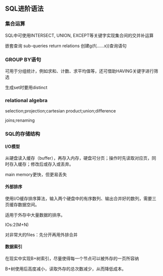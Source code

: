 ## SQL进阶语法

### 集合运算

SQL中可使用INTERSECT, UNION, EXCEPT等关键字实现集合间的交并补运算

嵌套查询	sub-queries return relations	创建g(f(……x))查询语句

### GROUP BY语句

可用于分组统计，例如求和、计数、求平均值等，还可借助HAVING关键字进行筛选

生成set时要用distinct

### relational algebra

selection;projection;cartesian product;union;difference

joins;renaming

###  SQL的存储结构

#### I/O模型

从硬盘读入缓存（buffer），再存入内存，硬盘可分页；操作时先读取对应页，同时存入缓存；修改后或存入或丢弃。

main memory更快，但更易丢失

#### 外部排序

使用I/O缓存排序算法，输入两个硬盘中的有序数列、输出合并好的数列，需要三页缓存数据空间。

适用于外存中大量数据的排序。

IOs:2(M+N)

对非常大的files：先分开再用外排合并

#### 数据索引

在现实中实现B+树索引，尽量使得每一个节点可以被外存的一页所容纳

B+树使用后高度减小，读取外存的总次数减少，从而降低成本。

